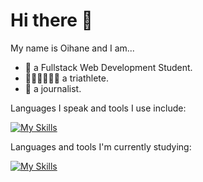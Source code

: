 # Hi there 👋

My name is Oihane and I am... 

- 🌱 a Fullstack Web Development Student.
- 🏊‍♀️🚴‍♀️🏃‍♀️ a triathlete.
- 📝​ a journalist.

Languages I speak and tools I use include:

[![My Skills](https://skillicons.dev/icons?i=html,css,js,vite)](https://skillicons.dev)

Languages and tools I'm currently studying:

[![My Skills](https://skillicons.dev/icons?i=react,angular,typescript,nodejs,java,spring,hibernate,py,php,mysql,postgres,mongodb,dynamodb)](https://skillicons.dev)

<!--
**ori0nis/ori0nis** is a ✨ _special_ ✨ repository because its `README.md` (this file) appears on your GitHub profile.

Here are some ideas to get you started:

- 🔭 I’m currently working on ...
- 🌱 I’m currently learning ...
- 👯 I’m looking to collaborate on ...
- 🤔 I’m looking for help with ...
- 💬 Ask me about ...
- 📫 How to reach me: ...
- 😄 Pronouns: ...
- ⚡ Fun fact: ...
-->
